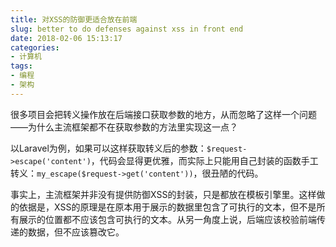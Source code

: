 ```yaml
---
title: 对XSS的防御更适合放在前端
slug: better to do defenses against xss in front end
date: 2018-02-06 15:13:17
categories:
- 计算机
tags:
- 编程
- 架构
---
```

很多项目会把转义操作放在后端接口获取参数的地方，从而忽略了这样一个问题——为什么主流框架都不在获取参数的方法里实现这一点？

以Laravel为例，如果可以这样获取转义后的参数：`$request->escape('content')`，代码会显得更优雅，而实际上只能用自己封装的函数手工转义：`my_escape($request->get('content'))`，很丑陋的代码。

事实上，主流框架并非没有提供防御XSS的封装，只是都放在模板引擎里。这样做的依据是，XSS的原理是在原本用于展示的数据里包含了可执行的文本，但不是所有展示的位置都不应该包含可执行的文本。从另一角度上说，后端应该校验前端传递的数据，但不应该篡改它。


